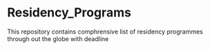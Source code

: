 # Residency_Programs
This repository contains comphrensive list of residency programmes through out the globe with deadline
